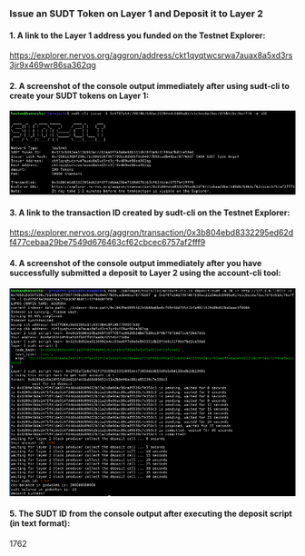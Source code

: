 ### Issue an SUDT Token on Layer 1 and Deposit it to Layer 2

#### 1. A link to the Layer 1 address you funded on the Testnet Explorer:

https://explorer.nervos.org/aggron/address/ckt1qyqtwcsrwa7auax8a5xd3rs3jr9x469wr86sa362qg

#### 2. A screenshot of the console output immediately after using sudt-cli to create your SUDT tokens on Layer 1:

![ConsoleOutput](screenshot.png?raw=true "console output")

#### 3. A link to the transaction ID created by sudt-cli on the Testnet Explorer:

https://explorer.nervos.org/aggron/transaction/0x3b804ebd8332295ed62df477cebaa29be7549d676463cf62cbcec6757af2fff9

#### 4. A screenshot of the console output immediately after you have successfully submitted a deposit to Layer 2 using the account-cli tool:

![ConsoleOutput](screenshot2.png?raw=true "console output")

#### 5. The SUDT ID from the console output after executing the deposit script (in text format):

1762

